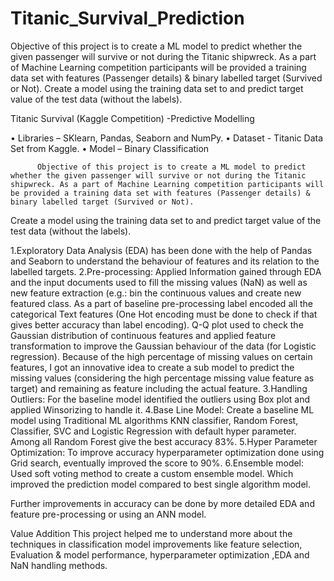 # Titanic_Survival_Prediction
Objective of this project is to create a ML model to predict whether the given passenger will survive or not during the Titanic shipwreck. As a part of Machine Learning competition participants will be provided a training data set with features (Passenger details) &amp; binary labelled target (Survived or Not).  Create a model using the training data set to and predict target value of the test data (without the labels).

Titanic Survival (Kaggle Competition) -Predictive Modelling

•	Libraries – SKlearn, Pandas, Seaborn and NumPy.
•	Dataset - Titanic Data Set from Kaggle.
•	Model – Binary Classification

          Objective of this project is to create a ML model to predict whether the given passenger will survive or not during the Titanic shipwreck. As a part of Machine Learning competition participants will be provided a training data set with features (Passenger details) & binary labelled target (Survived or Not). 
Create a model using the training data set to and predict target value of the test data (without the labels).

1.Exploratory Data Analysis (EDA) has been done with the help of Pandas and Seaborn to understand the behaviour of features and its relation to the labelled targets. 
2.Pre-processing: Applied Information gained through EDA and the input documents used to fill the missing values (NaN) as well as new feature extraction (e.g.: bin the continuous values and create new featured class.
As a part of baseline pre-processing label encoded all the categorical Text features (One Hot encoding must be done to check if that gives better accuracy than label encoding).
Q-Q plot used to check the Gaussian distribution of continuous features and applied feature 
transformation to improve the Gaussian behaviour of the data (for Logistic regression). 
Because of the high percentage of missing values on certain features, I got an innovative idea to create a sub model to predict the missing values (considering the high percentage missing value feature as target) and remaining as feature including the actual feature.
3.Handling Outliers: For the baseline model identified the outliers using Box plot and applied Winsorizing to handle it.
4.Base Line Model: Create a baseline ML model using Traditional ML algorithms KNN classifier, Random Forest, Classifier, SVC and Logistic Regression with default hyper parameter.
Among all Random Forest give the best accuracy 83%. 
5.Hyper Parameter Optimization: To improve accuracy hyperparameter optimization done using Grid search, eventually improved the score to 90%.
6.Ensemble model: Used soft voting method to create a custom ensemble model. Which improved the prediction model compared to best single algorithm model.

Further improvements in accuracy can be done by more detailed EDA and feature pre-processing
or using an ANN model.

Value Addition 
This project helped me to understand more about the techniques in classification model improvements like feature selection, Evaluation & model performance, hyperparameter optimization ,EDA and NaN handling methods.
